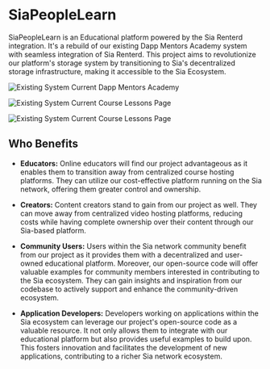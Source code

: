 # SiaPeopleLearn
SiaPeopleLearn is an Educational platform powered by the Sia Renterd integration. It's a rebuild of our existing Dapp Mentors Academy system with seamless integration of Sia Renterd. This project aims to revolutionize our platform's storage system by transitioning to Sia's decentralized storage infrastructure, making it accessible to the Sia Ecosystem.

![Existing System](https://forum.sia.tech/uploads/default/optimized/1X/22103179cd43d9f6e14ff10df4db3b219f4275db_2_1248x690.jpeg)
Current Dapp Mentors Academy

![Existing System](https://forum.sia.tech/uploads/default/optimized/1X/df86d8e36def6f09be7d88e2c807c2854d3fa2f2_2_1248x694.jpeg)
Current Course Lessons Page

![Existing System](https://forum.sia.tech/uploads/default/optimized/1X/6954bafae66f4d82dc1691ba2b5be931f22fb9ac_2_1248x694.jpeg)
Current Course Lessons Page

## Who Benefits

- **Educators:** Online educators will find our project advantageous as it enables them to transition away from centralized course hosting platforms. They can utilize our cost-effective platform running on the Sia network, offering them greater control and ownership.

- **Creators:** Content creators stand to gain from our project as well. They can move away from centralized video hosting platforms, reducing costs while having complete ownership over their content through our Sia-based platform.

- **Community Users:** Users within the Sia network community benefit from our project as it provides them with a decentralized and user-owned educational platform. Moreover, our open-source code will offer valuable examples for community members interested in contributing to the Sia ecosystem. They can gain insights and inspiration from our codebase to actively support and enhance the community-driven ecosystem.

- **Application Developers:** Developers working on applications within the Sia ecosystem can leverage our project's open-source code as a valuable resource. It not only allows them to integrate with our educational platform but also provides useful examples to build upon. This fosters innovation and facilitates the development of new applications, contributing to a richer Sia network ecosystem.

